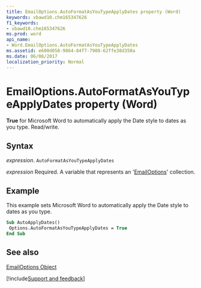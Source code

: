 ```yaml
---
title: EmailOptions.AutoFormatAsYouTypeApplyDates property (Word)
keywords: vbawd10.chm165347626
f1_keywords:
- vbawd10.chm165347626
ms.prod: word
api_name:
- Word.EmailOptions.AutoFormatAsYouTypeApplyDates
ms.assetid: e600d058-9864-84f7-7908-62ffe38d350a
ms.date: 06/08/2017
localization_priority: Normal
---
```



# EmailOptions.AutoFormatAsYouTypeApplyDates property (Word)

 **True** for Microsoft Word to automatically apply the Date style to dates as you type. Read/write.


## Syntax

_expression_. `AutoFormatAsYouTypeApplyDates`

_expression_ Required. A variable that represents an '[EmailOptions](Word.EmailOptions.md)' collection.


## Example

This example sets Microsoft Word to automatically apply the Date style to dates as you type.


```vb
Sub AutoApplyDates() 
 Options.AutoFormatAsYouTypeApplyDates = True 
End Sub
```


## See also


[EmailOptions Object](Word.EmailOptions.md)

[!include[Support and feedback](~/includes/feedback-boilerplate.md)]